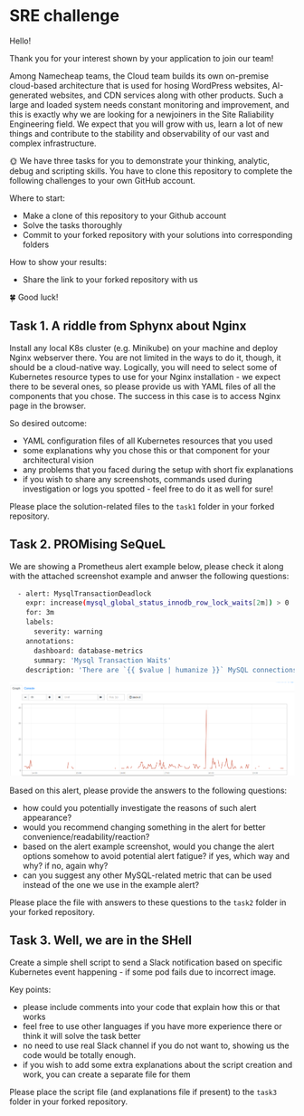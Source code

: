 # SRE challenge

Hello!

Thank you for your interest shown by your application to join our team!

Among Namecheap teams, the Cloud team builds its own on-premise cloud-based architecture that is used for hosing WordPress websites, AI-generated websites, and CDN services along with other products. Such a large and loaded system needs constant monitoring and improvement, and this is exactly why we are looking for a newjoiners in the Site Raliability Engineering field. We expect that you will grow with us, learn a lot of new things and contribute to the stability and observability of our vast and complex infrastructure.

🌞 We have three tasks for you to demonstrate your thinking, analytic, debug and scripting skills. You have to clone this repository to complete the following challenges to your own GitHub account. 

Where to start: 

- Make a clone of this repository to your Github account
- Solve the tasks thoroughly
- Commit to your forked repository with your solutions into corresponding folders 

How to show your results: 

- Share the link to your forked repository with us

🍀 Good luck! 



## Task 1. A riddle from Sphynx about Nginx

Install any local K8s cluster (e.g. Minikube) on your machine and deploy Nginx webserver there. You are not limited in the ways to do it, though, it should be a cloud-native way. Logically, you will need to select some of Kubernetes resource types to use for your Nginx installation - we expect there to be several ones, so please provide us with YAML files of all the components that you chose. The success in this case is to access Nginx page in the browser.

So desired outcome: 
- YAML configuration files of all Kubernetes resources that you used 
- some explanations why you chose this or that component for your architectural vision
- any problems that you faced during the setup with short fix explanations
- if you wish to share any screenshots, commands used during investigation or logs you spotted - feel free to do it as well for sure! 

Please place the solution-related files to the `task1` folder in your forked repository.

## Task 2. PROMising SeQueL

We are showing a Prometheus alert example below, please check it along with the attached screenshot example and anwser the following questions:

```sh
  - alert: MysqlTransactionDeadlock
    expr: increase(mysql_global_status_innodb_row_lock_waits[2m]) > 0
    for: 3m
    labels:
      severity: warning
    annotations:
      dashboard: database-metrics
      summary: 'Mysql Transaction Waits'
    description: 'There are `{{ $value | humanize }}` MySQL connections waiting for a stale transaction to release.'
```

![Alt text](alert_example.png)

Based on this alert, please provide the answers to the following questions: 
- how could you potentially investigate the reasons of such alert appearance?
- would you recommend changing something in the alert for better convenience/readability/reaction?
- based on the alert example screenshot, would you change the alert options somehow to avoid potential alert fatigue? if yes, which way and why? if no, again why?
- can you suggest any other MySQL-related metric that can be used instead of the one we use in the example alert?

Please place the file with answers to these questions to the `task2` folder in your forked repository.

## Task 3. Well, we are in the SHell

Create a simple shell script to send a Slack notification based on specific Kubernetes event happening - if some pod fails due to incorrect image. 

Key points: 
- please include comments into your code that explain how this or that works
- feel free to use other languages if you have more experience there or think it will solve the task better
- no need to use real Slack channel if you do not want to, showing us the code would be totally enough. 
- if you wish to add some extra explanations about the script creation and work, you can create a separate file for them

Please place the script file (and explanations file if present) to the `task3` folder in your forked repository.